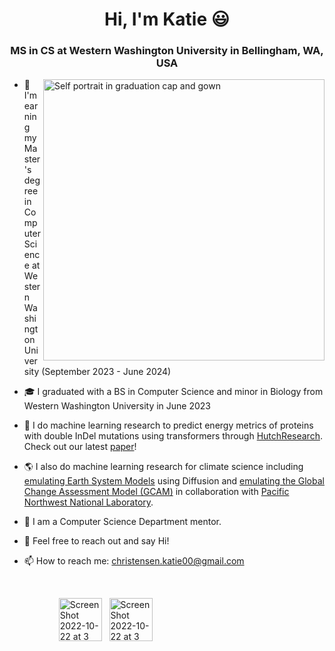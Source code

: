 <h1 align="center">Hi, I'm Katie 😃 </h1>

<h3 align="center">MS in CS at Western Washington University in Bellingham, WA, USA</h3>

<!---
<img align="right" width="400" alt="Self portrait with Seattle background" src="https://user-images.githubusercontent.com/55817515/197365138-3998ef17-51ea-4572-85e4-c167100781ef.png"> 
 --->

<img align="right" width="450" alt="Self portrait in graduation cap and gown" src="https://github.com/katiechristensen/katiechristensen/assets/55817515/34583132-1c41-4c26-a6e6-b181d08c9b5e">

- :high_brightness: I'm earning my Master's degree in Computer Science at Western Washington University (September 2023 - June 2024)

- 🎓 I graduated with a BS in Computer Science and minor in Biology from Western Washington University in June 2023


- 🧬  I do machine learning research to predict energy metrics of proteins with double InDel mutations using transformers through [HutchResearch](https://fw.cs.wwu.edu/~hutchib2/hutchresearch.html). Check out our latest [paper](https://arxiv.org/abs/2310.13806)!


- 🌎 I also do machine learning research for climate science including [emulating Earth System Models](https://www.pnnl.gov/modeling-earth-systems) using Diffusion and [emulating the Global Change Assessment Model (GCAM)](https://www.pnnl.gov/projects/jgcri) in collaboration with [Pacific Northwest National Laboratory](https://www.pnnl.gov/earth-coastal-science). 


- 🌸  I am a Computer Science Department mentor.  


- 💬  Feel free to reach out and say Hi!


- 📫  How to reach me: christensen.katie00@gmail.com


<br />

&nbsp;&nbsp;&nbsp;&nbsp;&nbsp;&nbsp;&nbsp;&nbsp;&nbsp;&nbsp;&nbsp;&nbsp;&nbsp;&nbsp;&nbsp;&nbsp;&nbsp;&nbsp;&nbsp;&nbsp;[<img width="69" alt="Screen Shot 2022-10-22 at 3 40 49 PM" src="https://user-images.githubusercontent.com/55817515/197364859-8688d8f7-6e78-43a2-8997-3d457bcf905d.png">](https://www.linkedin.com/in/katie-r-christensen)&nbsp;&nbsp;&nbsp;[<img width="69" alt="Screen Shot 2022-10-22 at 3 40 55 PM" src="https://user-images.githubusercontent.com/55817515/197364868-06cf3cec-354e-4104-be7d-be2420f7d39d.png">](https://github.com/katiechristensen) 
